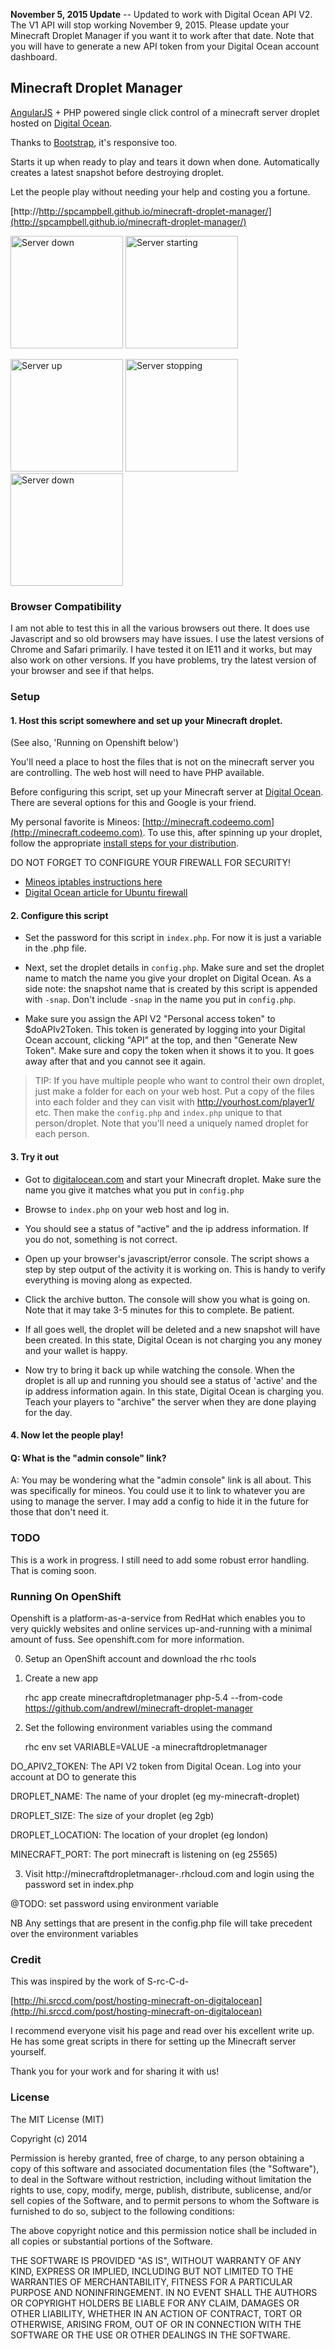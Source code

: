 **November 5, 2015 Update** -- Updated to work with Digital Ocean API V2. The V1 API will stop working November 9, 2015. Please update your Minecraft Droplet Manager if you want it to work after that date. Note that you will have to generate a new API token from your Digital Ocean account dashboard.

Minecraft Droplet Manager
-------------------------

[AngularJS](http://angularjs.org/) + PHP powered single click control of a minecraft server droplet hosted on [Digital Ocean](https://www.digitalocean.com).

Thanks to [Bootstrap](http://getbootstrap.com/), it's responsive too.

Starts it up when ready to play and tears it down when done. Automatically creates a latest snapshot before destroying droplet.

Let the people play without needing your help and costing you a fortune.

[http://http://spcampbell.github.io/minecraft-droplet-manager/](http://spcampbell.github.io/minecraft-droplet-manager/)

<a href="https://raw.githubusercontent.com/spcampbell/minecraft-droplet-manager/master/screenshots/dropletdown.png"><img src="https://raw.githubusercontent.com/spcampbell/minecraft-droplet-manager/master/screenshots/dropletdown_th.png" alt="Server down" height="180px"></a>
<a href="https://raw.githubusercontent.com/spcampbell/minecraft-droplet-manager/master/screenshots/dropletstarting.png"><img src="https://raw.githubusercontent.com/spcampbell/minecraft-droplet-manager/master/screenshots/dropletstarting_th.png" alt="Server starting" height="180px"></a>
 
<a href="https://raw.githubusercontent.com/spcampbell/minecraft-droplet-manager/master/screenshots/dropletup.png"><img src="https://raw.githubusercontent.com/spcampbell/minecraft-droplet-manager/master/screenshots/dropletup_th.png" alt="Server up" height="180px"></a>
<a href="https://raw.githubusercontent.com/spcampbell/minecraft-droplet-manager/master/screenshots/dropletstopping.png"><img src="https://raw.githubusercontent.com/spcampbell/minecraft-droplet-manager/master/screenshots/dropletstopping_th.png" alt="Server stopping" height="180px"></a>
<a href="https://raw.githubusercontent.com/spcampbell/minecraft-droplet-manager/master/screenshots/mobilestopping.png"><img src="https://raw.githubusercontent.com/spcampbell/minecraft-droplet-manager/master/screenshots/mobilestopping_th.png" alt="Server down" height="180px"></a>

### Browser Compatibility

I am not able to test this in all the various browsers out there. It does use Javascript and so old browsers may have issues. I use the latest versions of Chrome and Safari primarily. I have tested it on IE11 and it works, but may also work on other versions. If you have problems, try the latest version of your browser and see if that helps.

### Setup

#### 1. Host this script somewhere and set up your Minecraft droplet.

(See also, 'Running on Openshift below')

You'll need a place to host the files that is not on the minecraft server you are controlling. The web host will need to have PHP available.

Before configuring this script, set up your Minecraft server at [Digital Ocean](https://www.digitalocean.com). There are several options for this and Google is your friend.

My personal favorite is Mineos: [http://minecraft.codeemo.com](http://minecraft.codeemo.com). To use this, after spinning up your droplet, follow the appropriate [install steps for your distribution](http://minecraft.codeemo.com/mineoswiki/index.php?title=Main_Page).

DO NOT FORGET TO CONFIGURE YOUR FIREWALL FOR SECURITY!
- [Mineos iptables instructions here](http://minecraft.codeemo.com/mineoswiki/index.php?title=Iptables)
- [Digital Ocean article for Ubuntu firewall](https://www.digitalocean.com/community/tutorials/additional-recommended-steps-for-new-ubuntu-14-04-servers)

#### 2. Configure this script

- Set the password for this script in `index.php`. For now it is just a variable in the .php file.

- Next, set the droplet details in `config.php`. Make sure and set the droplet name to match the name you give your droplet on Digital Ocean. As a side note: the snapshot name that is created by this script is appended with `-snap`. Don't include `-snap` in the name you put in `config.php`.

- Make sure you assign the API V2 "Personal access token" to $doAPIv2Token. This token is generated by logging into your Digital Ocean account, clicking "API" at the top, and then "Generate New Token". Make sure and copy the token when it shows it to you. It goes away after that and you cannot see it again.

> TIP: If you have multiple people who want to control their own droplet,
> just make a folder for each on your web host. Put a copy of the files into
> each folder and they can visit with http://yourhost.com/player1/ etc.
> Then make the `config.php` and `index.php` unique to that person/droplet.
> Note that you'll need a uniquely named droplet for each person.

#### 3. Try it out

- Got to [digitalocean.com](https://www.digitalocean.com) and start your Minecraft droplet. Make sure the name you give it matches what you put in `config.php`

- Browse to `index.php` on your web host and log in.

- You should see a status of "active" and the ip address information. If you do not, something is not correct.

- Open up your browser's javascript/error console. The script shows a step by step output of the activity it is working on. This is handy to verify everything is moving along as expected.

- Click the archive button. The console will show you what is going on. Note that it may take 3-5 minutes for this to complete. Be patient.

- If all goes well, the droplet will be deleted and a new snapshot will have been created. In this state, Digital Ocean is not charging you any money and your wallet is happy.

- Now try to bring it back up while watching the console. When the droplet is all up and running you should see a status of 'active' and the ip address information again. In this state, Digital Ocean is charging you. Teach your players to "archive" the server when they are done playing for the day.

#### 4. Now let the people play!

#### Q: What is the "admin console" link?

A: You may be wondering what the "admin console" link is all about. This was specifically for mineos. You could use it to link to whatever you are using to manage the server. I may add a config to hide it in the future for those that don't need it.

### TODO

This is a work in progress. I still need to add some robust error handling. That is coming soon.

### Running On OpenShift
Openshift is a platform-as-a-service from RedHat which enables you to very quickly websites and online services up-and-running with a minimal amount of fuss. See openshift.com for more information.

0. Setup an OpenShift account and download the rhc tools 
1. Create a new app

    rhc app create minecraftdropletmanager php-5.4 --from-code https://github.com/andrewl/minecraft-droplet-manager

2. Set the following environment variables using the command
 
    rhc env set VARIABLE=VALUE -a minecraftdropletmanager

DO_APIV2_TOKEN: The API V2 token from Digital Ocean. Log into your account at DO to generate this

DROPLET_NAME: The name of your droplet (eg my-minecraft-droplet)

DROPLET_SIZE: The size of your droplet (eg 2gb)

DROPLET_LOCATION: The location of your droplet (eg london)

MINECRAFT_PORT: The port minecraft is listening on (eg 25565)

3. Visit http://minecraftdropletmanager-<YOUR-DOMAIN>.rhcloud.com and login using the password set in index.php

@TODO: set password using environment variable 

NB Any settings that are present in the config.php file will take precedent over the environment variables

### Credit

This was inspired by the work of S-rc-C-d-

[http://hi.srccd.com/post/hosting-minecraft-on-digitalocean](http://hi.srccd.com/post/hosting-minecraft-on-digitalocean)

I recommend everyone visit his page and read over his excellent write up. He has some great scripts in there for setting up the Minecraft server yourself.

Thank you for your work and for sharing it with us!

### License

The MIT License (MIT)

Copyright (c) 2014

Permission is hereby granted, free of charge, to any person obtaining a copy of this software and associated documentation files (the "Software"), to deal in the Software without restriction, including without limitation the rights to use, copy, modify, merge, publish, distribute, sublicense, and/or sell copies of the Software, and to permit persons to whom the Software is furnished to do so, subject to the following conditions:

The above copyright notice and this permission notice shall be included in all copies or substantial portions of the Software.

THE SOFTWARE IS PROVIDED "AS IS", WITHOUT WARRANTY OF ANY KIND, EXPRESS OR IMPLIED, INCLUDING BUT NOT LIMITED TO THE WARRANTIES OF MERCHANTABILITY, FITNESS FOR A PARTICULAR PURPOSE AND NONINFRINGEMENT. IN NO EVENT SHALL THE AUTHORS OR COPYRIGHT HOLDERS BE LIABLE FOR ANY CLAIM, DAMAGES OR OTHER LIABILITY, WHETHER IN AN ACTION OF CONTRACT, TORT OR OTHERWISE, ARISING FROM, OUT OF OR IN CONNECTION WITH THE SOFTWARE OR THE USE OR OTHER DEALINGS IN THE SOFTWARE.
